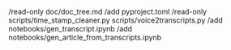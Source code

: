 /read-only doc/doc_tree.md 
/add pyproject.toml
/read-only scripts/time_stamp_cleaner.py scripts/voice2transcripts.py
/add notebooks/gen_transcript.ipynb
/add notebooks/gen_article_from_transcripts.ipynb